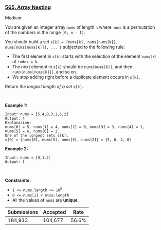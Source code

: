 ### [565. Array Nesting](https://leetcode.com/problems/array-nesting/)

Medium

You are given an integer array `` nums `` of length `` n `` where `` nums `` is a permutation of the numbers in the range `` [0, n - 1] ``.

You should build a set `` s[k] = {nums[k], nums[nums[k]], nums[nums[nums[k]]], ... } `` subjected to the following rule:

*   The first element in `` s[k] `` starts with the selection of the element `` nums[k] `` of `` index = k ``.
*   The next element in `` s[k] `` should be `` nums[nums[k]] ``, and then `` nums[nums[nums[k]]] ``, and so on.
*   We stop adding right before a duplicate element occurs in `` s[k] ``.

Return _the longest length of a set_ `` s[k] ``.

 

__Example 1:__

```
Input: nums = [5,4,0,3,1,6,2]
Output: 4
Explanation: 
nums[0] = 5, nums[1] = 4, nums[2] = 0, nums[3] = 3, nums[4] = 1, nums[5] = 6, nums[6] = 2.
One of the longest sets s[k]:
s[0] = {nums[0], nums[5], nums[6], nums[2]} = {5, 6, 2, 0}
```

__Example 2:__

```
Input: nums = [0,1,2]
Output: 1
```

 

__Constraints:__

*   <code>1 <= nums.length <= 10<sup>5</sup></code>
*   `` 0 <= nums[i] < nums.length ``
*   All the values of `` nums `` are __unique__.

| Submissions    | Accepted     | Rate   |
| -------------- | ------------ | ------ |
| 184,933 | 104,677 | 56.6% |